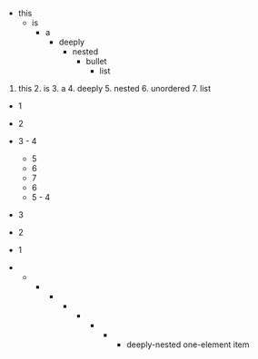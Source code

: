 
 - this
   - is
     - a
       - deeply
         - nested
           - bullet
             - list
   

 1. this
    2. is
       3. a
          4. deeply
             5. nested
                6. unordered
                   7. list


 - 1
  - 2
   - 3
    - 4
     - 5
      - 6
       - 7
      - 6
     - 5
    - 4
   - 3
  - 2
 - 1


 - - - - - - - - - deeply-nested one-element item

